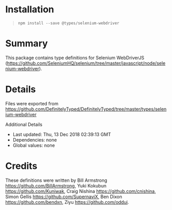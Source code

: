 # Installation
> `npm install --save @types/selenium-webdriver`

# Summary
This package contains type definitions for Selenium WebDriverJS (https://github.com/SeleniumHQ/selenium/tree/master/javascript/node/selenium-webdriver).

# Details
Files were exported from https://github.com/DefinitelyTyped/DefinitelyTyped/tree/master/types/selenium-webdriver

Additional Details
 * Last updated: Thu, 13 Dec 2018 02:39:13 GMT
 * Dependencies: none
 * Global values: none

# Credits
These definitions were written by Bill Armstrong <https://github.com/BillArmstrong>, Yuki Kokubun <https://github.com/Kuniwak>, Craig Nishina <https://github.com/cnishina>, Simon Gellis <https://github.com/SupernaviX>, Ben Dixon <https://github.com/bendxn>, Ziyu <https://github.com/oddui>.
